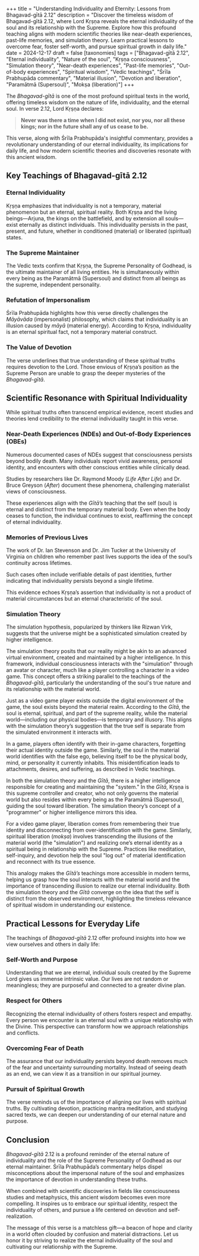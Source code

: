 +++
title = "Understanding Individuality and Eternity: Lessons from Bhagavad-gītā 2.12"
description = "Discover the timeless wisdom of Bhagavad-gītā 2.12, where Lord Kṛṣṇa reveals the eternal individuality of the soul and its relationship with the Supreme. Explore how this profound teaching aligns with modern scientific theories like near-death experiences, past-life memories, and simulation theory. Learn practical lessons to overcome fear, foster self-worth, and pursue spiritual growth in daily life."
date = 2024-12-17
draft = false
[taxonomies]
tags = ["Bhagavad-gītā 2.12", "Eternal individuality", "Nature of the soul", "Kṛṣṇa consciousness", "Simulation theory", "Near-death experiences", "Past-life memories", "Out-of-body experiences", "Spiritual wisdom", "Vedic teachings", "Śrīla Prabhupāda commentary", "Material illusion", "Devotion and liberation", "Paramātmā (Supersoul)", "Mokṣa (liberation)"]
+++

The *Bhagavad-gītā* is one of the most profound spiritual texts in the world, offering timeless wisdom on the nature of life, individuality, and the eternal soul. In verse 2.12, Lord Kṛṣṇa declares:

> **Never was there a time when I did not exist, nor you, nor all these kings; nor in the future shall any of us cease to be.**

This verse, along with Śrīla Prabhupāda's insightful commentary, provides a revolutionary understanding of our eternal individuality, its implications for daily life, and how modern scientific theories and discoveries resonate with this ancient wisdom.

## Key Teachings of Bhagavad-gītā 2.12

### Eternal Individuality

Kṛṣṇa emphasizes that individuality is not a temporary, material phenomenon but an eternal, spiritual reality. Both Kṛṣṇa and the living beings—Arjuna, the kings on the battlefield, and by extension all souls—exist eternally as distinct individuals. This individuality persists in the past, present, and future, whether in conditioned (material) or liberated (spiritual) states.

### The Supreme Maintainer

The Vedic texts confirm that Kṛṣṇa, the Supreme Personality of Godhead, is the ultimate maintainer of all living entities. He is simultaneously within every being as the Paramātmā (Supersoul) and distinct from all beings as the supreme, independent personality.

### Refutation of Impersonalism

Śrīla Prabhupāda highlights how this verse directly challenges the *Māyāvāda* (impersonalist) philosophy, which claims that individuality is an illusion caused by *māyā* (material energy). According to Kṛṣṇa, individuality is an eternal spiritual fact, not a temporary material construct.

### The Value of Devotion

The verse underlines that true understanding of these spiritual truths requires devotion to the Lord. Those envious of Kṛṣṇa’s position as the Supreme Person are unable to grasp the deeper mysteries of the *Bhagavad-gītā*.

## Scientific Resonance with Spiritual Individuality

While spiritual truths often transcend empirical evidence, recent studies and theories lend credibility to the eternal individuality taught in this verse.

### Near-Death Experiences (NDEs) and Out-of-Body Experiences (OBEs)

Numerous documented cases of NDEs suggest that consciousness persists beyond bodily death. Many individuals report vivid awareness, personal identity, and encounters with other conscious entities while clinically dead.

Studies by researchers like Dr. Raymond Moody (*Life After Life*) and Dr. Bruce Greyson (*After*) document these phenomena, challenging materialist views of consciousness.

These experiences align with the *Gītā’s* teaching that the self (soul) is eternal and distinct from the temporary material body. Even when the body ceases to function, the individual continues to exist, reaffirming the concept of eternal individuality.

### Memories of Previous Lives

The work of Dr. Ian Stevenson and Dr. Jim Tucker at the University of Virginia on children who remember past lives supports the idea of the soul’s continuity across lifetimes.

Such cases often include verifiable details of past identities, further indicating that individuality persists beyond a single lifetime.

This evidence echoes Kṛṣṇa’s assertion that individuality is not a product of material circumstances but an eternal characteristic of the soul.

### Simulation Theory

The simulation hypothesis, popularized by thinkers like Rizwan Virk, suggests that the universe might be a sophisticated simulation created by higher intelligence.

The simulation theory posits that our reality might be akin to an advanced virtual environment, created and maintained by a higher intelligence. In this framework, individual consciousness interacts with the "simulation" through an avatar or character, much like a player controlling a character in a video game. This concept offers a striking parallel to the teachings of the *Bhagavad-gītā*, particularly the understanding of the soul's true nature and its relationship with the material world.

Just as a video game player exists outside the digital environment of the game, the soul exists beyond the material realm. According to the *Gītā*, the soul is eternal, spiritual, and part of the supreme reality, while the material world—including our physical bodies—is temporary and illusory. This aligns with the simulation theory’s suggestion that the true self is separate from the simulated environment it interacts with.

In a game, players often identify with their in-game characters, forgetting their actual identity outside the game. Similarly, the soul in the material world identifies with the false ego, believing itself to be the physical body, mind, or personality it currently inhabits. This misidentification leads to attachments, desires, and suffering, as described in Vedic teachings.

In both the simulation theory and the *Gītā*, there is a higher intelligence responsible for creating and maintaining the "system." In the *Gītā*, Kṛṣṇa is this supreme controller and creator, who not only governs the material world but also resides within every being as the Paramātmā (Supersoul), guiding the soul toward liberation. The simulation theory’s concept of a "programmer" or higher intelligence mirrors this idea.

For a video game player, liberation comes from remembering their true identity and disconnecting from over-identification with the game. Similarly, spiritual liberation (*mokṣa*) involves transcending the illusions of the material world (the "simulation") and realizing one’s eternal identity as a spiritual being in relationship with the Supreme. Practices like meditation, self-inquiry, and devotion help the soul "log out" of material identification and reconnect with its true essence.

This analogy makes the *Gītā’s* teachings more accessible in modern terms, helping us grasp how the soul interacts with the material world and the importance of transcending illusion to realize our eternal individuality. Both the simulation theory and the *Gītā* converge on the idea that the self is distinct from the observed environment, highlighting the timeless relevance of spiritual wisdom in understanding our existence.

## Practical Lessons for Everyday Life

The teachings of *Bhagavad-gītā* 2.12 offer profound insights into how we view ourselves and others in daily life:

### Self-Worth and Purpose

Understanding that we are eternal, individual souls created by the Supreme Lord gives us immense intrinsic value. Our lives are not random or meaningless; they are purposeful and connected to a greater divine plan.

### Respect for Others

Recognizing the eternal individuality of others fosters respect and empathy. Every person we encounter is an eternal soul with a unique relationship with the Divine. This perspective can transform how we approach relationships and conflicts.

### Overcoming Fear of Death

The assurance that our individuality persists beyond death removes much of the fear and uncertainty surrounding mortality. Instead of seeing death as an end, we can view it as a transition in our spiritual journey.

### Pursuit of Spiritual Growth

The verse reminds us of the importance of aligning our lives with spiritual truths. By cultivating devotion, practicing mantra meditation, and studying sacred texts, we can deepen our understanding of our eternal nature and purpose.

## Conclusion

*Bhagavad-gītā* 2.12 is a profound reminder of the eternal nature of individuality and the role of the Supreme Personality of Godhead as our eternal maintainer. Śrīla Prabhupāda’s commentary helps dispel misconceptions about the impersonal nature of the soul and emphasizes the importance of devotion in understanding these truths.

When combined with scientific discoveries in fields like consciousness studies and metaphysics, this ancient wisdom becomes even more compelling. It inspires us to embrace our spiritual identity, respect the individuality of others, and pursue a life centered on devotion and self-realization.

The message of this verse is a matchless gift—a beacon of hope and clarity in a world often clouded by confusion and material distractions. Let us honor it by striving to realize the eternal individuality of the soul and cultivating our relationship with the Supreme.